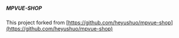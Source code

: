 ##### MPVUE-SHOP

This project forked from [https://github.com/heyushuo/mpvue-shop](https://github.com/heyushuo/mpvue-shop)
